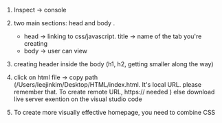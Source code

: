 1. Inspect -> console 
2. two main sections: head and body . 
    - head -> linking to css/javascript. title -> name of the tab you're creating
    - body -> user can view
3. creating header inside the body (h1, h2, getting smaller along the way)

4. click on html file -> copy path (/Users/leejinkim/Desktop/HTML/index.html. It's local URL. please remember that. To create remote URL, https:// needed ) else download live server exention on the visual studio code
5. To create more visually effective homepage, you need to combine CSS
